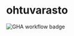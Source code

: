 # ohtuvarasto

![GHA workflow badge](https://github.com/ellenra/ohtuvarasto/workflows/CI/badge.svg)
